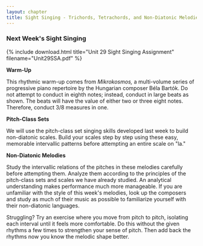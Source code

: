```yaml
---
layout: chapter
title: Sight Singing - Trichords, Tetrachords, and Non-Diatonic Melodies
---
```


### Next Week's Sight Singing

{% include download.html title="Unit 29 Sight Singing Assignment" filename="Unit29SSA.pdf" %}

**Warm-Up**

This rhythmic warm-up comes from *Mikrokosmos,* a multi-volume series of progressive piano repertoire by the Hungarian composer B&eacute;la Bart&oacute;k. Do not attempt to conduct in eighth notes; instead, conduct in large beats as shown. The beats will have the value of either two or three eight notes. Therefore, conduct 3/8 measures in one.

**Pitch-Class Sets**

We will use the pitch-class set singing skills developed last week to build non-diatonic scales. Build your scales step by step using these easy, memorable intervallic patterns before attempting an entire scale on "la."

**Non-Diatonic Melodies**

Study the intervallic relations of the pitches in these melodies carefully before attempting them. Analyze them according to the principles of the pitch-class sets and scales we have already studied. An analytical understanding makes performance much more manageable. If you are unfamiliar with the style of this week's melodies, look up the composers and study as much of their music as possible to familiarize yourself with their non-diatonic languages.

Struggling? Try an exercise where you move from pitch to pitch, isolating each interval until it feels more comfortable. Do this without the given rhythms a few times to strengthen your sense of pitch. Then add back the rhythms now you know the melodic shape better.